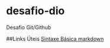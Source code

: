 # desafio-dio
Desafio Git/Github

##Links Úteis
[Sintaxe Básica markdown](https://www.markdownguide.org/basic-syntax/)
